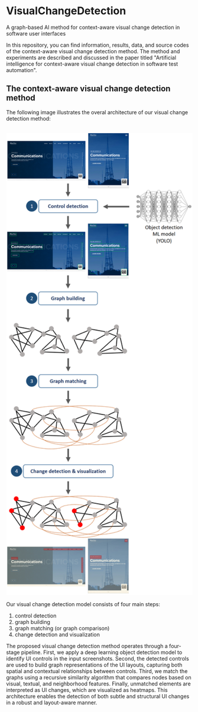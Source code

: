 # VisualChangeDetection
A graph-based AI method for context-aware visual change detection in software user interfaces

In this repository, you can find information, results, data, and source codes of the context-aware visual change detection method. The method and experiments are described and discussed in the paper titled "Artificial intelligence for context-aware visual change detection in software test automation".

<h2>The context-aware visual change detection method</h2>
<p>The following image illustrates the overal architecture of our visual change detection method:</p>
<br>
<img width="1000" src="https://github.com/mmoradi-iut/VisualChangeDetection/blob/main/Figure-1.jpg">

Our visual change detection model consists of four main steps:
1) control detection
2) graph building
3) graph matching (or graph comparison)
4) change detection and visualization

The proposed visual change detection method operates through a four-stage pipeline. First, we apply a deep learning object detection model to identify UI controls in the input screenshots. Second, the detected controls are used to build graph representations of the UI layouts, capturing both spatial and contextual relationships between controls. Third, we match the graphs using a recursive similarity algorithm that compares nodes based on visual, textual, and neighborhood features. Finally, unmatched elements are interpreted as UI changes, which are visualized as heatmaps. This architecture enables the detection of both subtle and structural UI changes in a robust and layout-aware manner.

